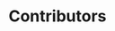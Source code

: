 ---
title: Contributors
menu: index
type: contributor
assets:
-   Retrino
-   Bartimeus
-   Blackrep
-   DisturbHerb
-   Mr. Moriarty
-   glowbold
-   Roxy
support:
-   Ikea
-   Kusibu
-   CatzCatzCatz
-   mylie
thanks:
-   Erinexx
-   BatElite
-   zjdtmkhzt
-   amylizzle
-   Dominion
-   aloe
-   TemThrush
-   Tarmunora
-   Flaborized
-   Azwald
---